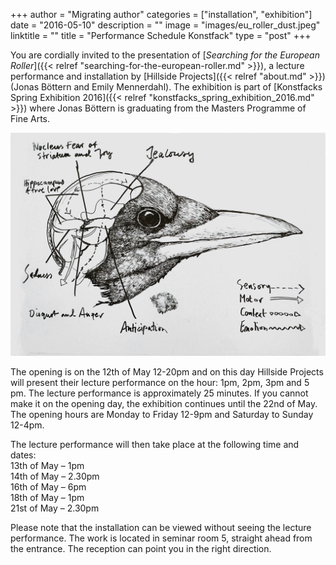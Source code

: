 +++
author = "Migrating author"
categories = ["installation", "exhibition"]
date = "2016-05-10"
description = ""
image = "images/eu_roller_dust.jpeg"
linktitle = ""
title = "Performance Schedule Konstfack"
type = "post"
+++

You are cordially invited to the presentation of [_Searching for the European Roller_]({{< relref "searching-for-the-european-roller.md" >}}), a lecture performance and installation by [Hillside Projects]({{< relref "about.md" >}}) (Jonas B&ouml;ttern and Emily Mennerdahl). The exhibition is part of [Konstfacks Spring Exhibition 2016]({{< relref "konstfacks_spring_exhibition_2016.md" >}}) where Jonas B&ouml;ttern is graduating from the Masters Programme of Fine Arts.

![Emotional Bird Skeleton, drawing on white-board, 130x80cm, 2016](/images/gallery/eu_roller_emotional_bird_skeleton.gif "Emotional Bird Skeleton")

The opening is on the 12th of May 12-20pm and on this day Hillside Projects will present their lecture performance on the hour: 1pm, 2pm, 3pm and 5 pm. The lecture performance is approximately 25 minutes. If you cannot make it on the opening day, the exhibition continues until the 22nd of May. The opening hours are Monday to Friday 12-9pm and Saturday to Sunday 12-4pm.

The lecture performance will then take place at the following time and dates:<br/>
13th of May – 1pm<br/>
14th of May – 2.30pm<br/>
16th of May – 6pm<br/>
18th of May – 1pm<br/>
21st of May – 2.30pm<br/>

Please note that the installation can be viewed without seeing the lecture performance.
The work is located in seminar room 5, straight ahead from the entrance. The reception can point you in the right direction.
